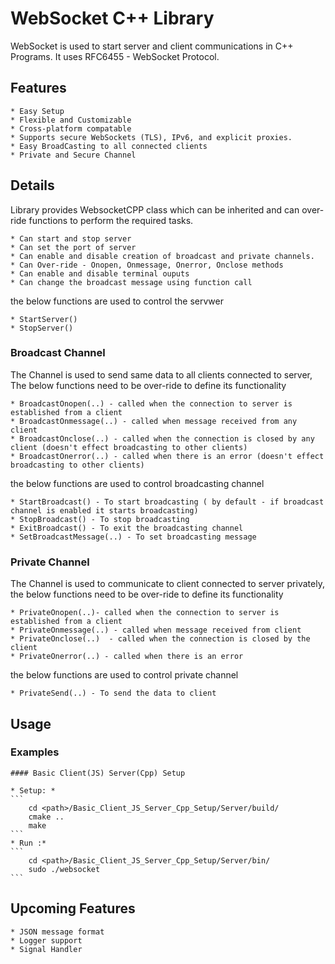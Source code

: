 # WebSocket C++ Library

WebSocket is used to start server and client communications in C++ Programs. It uses RFC6455 - WebSocket Protocol.

## Features

	* Easy Setup
	* Flexible and Customizable
	* Cross-platform compatable
	* Supports secure WebSockets (TLS), IPv6, and explicit proxies.
	* Easy BroadCasting to all connected clients
	* Private and Secure Channel

## Details

Library provides WebsocketCPP class which can be inherited and can over-ride functions to perform the required tasks.

	* Can start and stop server 
	* Can set the port of server
	* Can enable and disable creation of broadcast and private channels.
	* Can Over-ride - Onopen, Onmessage, Onerror, Onclose methods
	* Can enable and disable terminal ouputs
	* Can change the broadcast message using function call

the below functions are used to control the servwer

	* StartServer()
	* StopServer()

### Broadcast Channel

The Channel is used to send same data to all clients connected to server, The below functions need to be over-ride to define its functionality

	* BroadcastOnopen(..) - called when the connection to server is established from a client
	* BroadcastOnmessage(..) - called when message received from any client
	* BroadcastOnclose(..) - called when the connection is closed by any client (doesn't effect broadcasting to other clients)
	* BroadcastOnerror(..) - called when there is an error (doesn't effect broadcasting to other clients)

the below functions are used to control broadcasting channel

	* StartBroadcast() - To start broadcasting ( by default - if broadcast channel is enabled it starts broadcasting)
	* StopBroadcast() - To stop broadcasting
	* ExitBroadcast() - To exit the broadcasting channel
	* SetBroadcastMessage(..) - To set broadcasting message

### Private Channel

The Channel is used to communicate to client connected to server privately, the below functions need to be over-ride to define its functionality

	* PrivateOnopen(..)- called when the connection to server is established from a client
	* PrivateOnmessage(..) - called when message received from client
	* PrivateOnclose(..)  - called when the connection is closed by the client
	* PrivateOnerror(..) - called when there is an error

the below functions are used to control private channel

	* PrivateSend(..) - To send the data to client

## Usage 

### Examples

	#### Basic Client(JS) Server(Cpp) Setup
	
	* Setup: *
	```
		cd <path>/Basic_Client_JS_Server_Cpp_Setup/Server/build/
		cmake ..
		make
	```
	* Run :*
	```
		cd <path>/Basic_Client_JS_Server_Cpp_Setup/Server/bin/
		sudo ./websocket
	```

## Upcoming Features

	* JSON message format
	* Logger support
	* Signal Handler